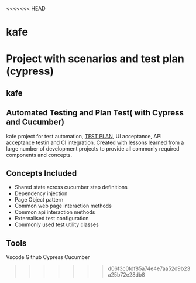 <<<<<<< HEAD
# kafe
Project with scenarios and test plan (cypress)
=======
## kafe
## Automated Testing and Plan Test( with Cypress and Cucumber)

kafe project for test automation, [TEST PLAN](https://github.com/amandacsi/kafe/tree/master/cypress/Test_Plan),  UI acceptance, API acceptance testin and CI integration.
Created with lessons learned from a large number of development projects to provide all commonly required components and concepts.

## Concepts Included
* Shared state across cucumber step definitions
* Dependency injection
* Page Object pattern
* Common web page interaction methods
* Common api interaction methods
* Externalised test configuration
* Commonly used test utility classes

## Tools
Vscode
Github
Cypress
Cucumber




>>>>>>> d06f3c0fdf85a74e4e7aa52d9b23a25b72e28db8
